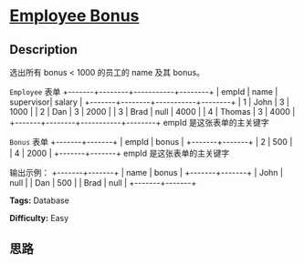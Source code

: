 # [Employee Bonus][title]

## Description

选出所有 bonus < 1000 的员工的 name 及其 bonus。

`Employee` 表单
            +-------+--------+-----------+--------+    | empId |  name  | supervisor| salary |    +-------+--------+-----------+--------+    |   1   | John   |  3        | 1000   |    |   2   | Dan    |  3        | 2000   |    |   3   | Brad   |  null     | 4000   |    |   4   | Thomas |  3        | 4000   |    +-------+--------+-----------+--------+    empId 是这张表单的主关键字    

`Bonus` 表单
            +-------+-------+    | empId | bonus |    +-------+-------+    | 2     | 500   |    | 4     | 2000  |    +-------+-------+    empId 是这张表单的主关键字    

输出示例：
            +-------+-------+    | name  | bonus |    +-------+-------+    | John  | null  |    | Dan   | 500   |    | Brad  | null  |    +-------+-------+    


**Tags:** Database

**Difficulty:** Easy

## 思路

[title]: https://leetcode-cn.com/problems/employee-bonus
